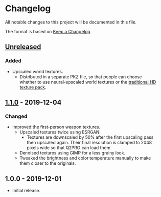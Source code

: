 # Changelog

All notable changes to this project will be documented in this file.

The format is based on [Keep a Changelog](http://keepachangelog.com/en/1.0.0/).

## [Unreleased]

### Added

- Upscaled world textures.
  - Distributed in a separate PKZ file, so that people can choose whether to use neural-upscaled
    world textures or the
    [traditional HD texture pack](http://quakeservers.nquake.com/nquake2-addon-textures.zip).

## [1.1.0] - 2019-12-04

### Changed

- Improved the first-person weapon textures.
  - Upscaled textures twice using ESRGAN.
    - Textures are downscaled by 50% after the first upscaling pass then upscaled again.
      Their final resolution is clamped to 2048 pixels wide so that Q2PRO can load them.
  - Denoised textures using GIMP for a less grainy look.
  - Tweaked the brightness and color temperature manually to make them closer to the originals.

## 1.0.0 - 2019-12-01

- Initial release.

[Unreleased]: https://github.com/Calinou/quake2-neural-upscale/compare/v1.1.0...HEAD
[1.1.0]: https://github.com/Calinou/quake2-neural-upscale/compare/v1.0.0...v1.1.0
